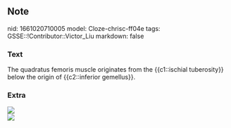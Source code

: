 ## Note
nid: 1661020710005
model: Cloze-chrisc-ff04e
tags: GSSE::!Contributor::Victor_Liu
markdown: false

### Text
The quadratus femoris muscle originates from the {{c1::ischial tuberosity}} below the origin of {{c2::inferior gemellus}}.

### Extra
<img src="paste-3e61585de0f0b2f4fe660bd0695e8a30f5bd7ab8.jpg">
<div><img src=
"paste-82bfceaab4639cc37081f8657f4049f645cd9a07.jpg"></div>
